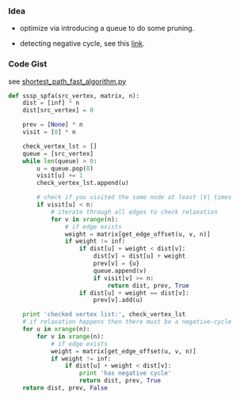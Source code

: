 ### Idea

* optimize via introducing a queue to do some pruning.

* detecting negative cycle, see this [link](https://stackoverflow.com/questions/18007979/detecting-negative-cycles-using-spfa-algorithm).

### Code Gist

see [shortest_path_fast_algorithm.py](../python_playground/shortest_path_fast_algorithm.py)

```python
def sssp_spfa(src_vertex, matrix, n):
    dist = [inf] * n
    dist[src_vertex] = 0

    prev = [None] * n
    visit = [0] * n

    check_vertex_lst = []
    queue = [src_vertex]
    while len(queue) > 0:
        u = queue.pop(0)
        visit[u] += 1
        check_vertex_lst.append(u)

        # check if you visited the same node at least |V| times
        if visit[u] < n:
            # iterate through all edges to check relaxation
            for v in xrange(n):
                # if edge exists
                weight = matrix[get_edge_offset(u, v, n)]
                if weight != inf:
                    if dist[u] + weight < dist[v]:
                        dist[v] = dist[u] + weight
                        prev[v] = {u}
                        queue.append(v)
                        if visit[v] >= n:
                            return dist, prev, True
                    if dist[u] + weight == dist[v]:
                        prev[v].add(u)

    print 'checked vertex list:', check_vertex_lst
    # if relaxation happens then there must be a negative-cycle
    for u in xrange(n):
        for v in xrange(n):
            # if edge exists
            weight = matrix[get_edge_offset(u, v, n)]
            if weight != inf:
                if dist[u] + weight < dist[v]:
                    print 'has negative cycle'
                    return dist, prev, True
    return dist, prev, False
```
